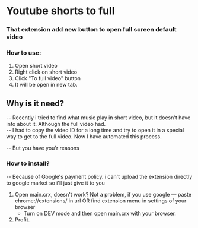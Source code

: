 # Youtube shorts to full

### That extension add new button to open full screen default video

### How to use:

1. Open short video
2. Right click on short video
3. Click "To full video" button
4. It will be open in new tab.

## Why is it need?

-- Recently i tried to find what music play in short video, but it doesn't have info about it. Although the full video had. <br>
-- I had to copy the video ID for a long time and try to open it in a special way to get to the full video. Now I have automated this process.

-- But you have you'r reasons

### How to install?

-- Because of Google's payment policy. i can't upload the extension directly to google market so i'll just give it to you

1. Open main.crx, doesn't work? Not a problem, if you use google — paste chrome://extensions/ in url OR find extension menu in settings of your browser
   - Turn on DEV mode and then open main.crx with your browser.
2. Profit.
